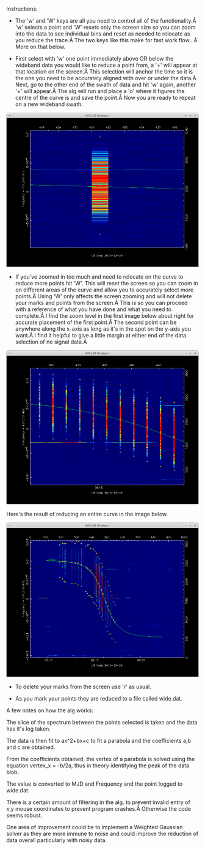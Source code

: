 Instructions:

- The 'w' and 'W' keys are all you need to control all of the functionality.Â  'w' selects a point and 'W' resets only the screen size so you can zoom into the data to see individual bins and reset as needed to relocate as you reduce the trace.Â  The two keys like this make for fast work flow...Â  More on that below.

- First select with 'w' one point immediately above OR below the wideband data you would like to reduce a point from, a '+' will appear at that location on the screen.Â  This selection will anchor the time so it is the one you need to be accurately aligned with over or under the data.Â  Next, go to the other end of the swath of data and hit 'w' again, another '+' will appear.Â  The alg will run and place a 'o' where it figures the centre of the curve is and save the point.Â  Now you are ready to repeat on a new wideband swath.

![PLOT1](https://github.com/ScottTilley/strf/blob/master/plot1.png)

- If you've zoomed in too much and need to relocate on the curve to reduce more points hit 'W'. This will reset the screen so you can zoom in on different areas of the curve and allow you to accurately select more points.Â  Using 'W' only affects the screen zooming and will not delete your marks and points from the screen.Â  This is so you can proceed with a reference of what you have done and what you need to complete.Â  I find the zoom level in the first image below about right for accurate placement of the first point.Â  The second point can be anywhere along the x-axis as long as it's in the spot on the y-axis you want.Â  I find it helpful to give a little margin at either end of the data selection of no signal data.Â 

![PLOT2](https://github.com/ScottTilley/strf/blob/master/plot2.png)

Here's the result of reducing an entire curve in the image below.

![Image description](https://github.com/ScottTilley/strf/blob/master/plot3.png)

- To delete your marks from the screen use 'r' as usual.

- As you mark your points they are reduced to a file called wide.dat.

A few notes on how the alg works:

   The slice of the spectrum between the points selected is taken and the data has it's log taken.
   
   The data is then fit to ax^2+bx+c to fit a parabola and the coefficients a,b and c are obtained.
   
   From the coefficients obtained, the vertex of a parabola is solved using the equation vertex_x = -b/2a, thus in theory identifying the peak of the data blob.
   
   The value is converted to MJD and Frequency and the point logged to wide.dat.
   
   There is a certain amount of filtering in the alg. to prevent invalid entry of x,y mouse coordinates to prevent program crashes.Â  Otherwise the code seems robust.
   
   One area of improvement could be to implement a Weighted Gaussian solver as they are more immune to noise and could improve the reduction of data overall particularly with noisy data.




